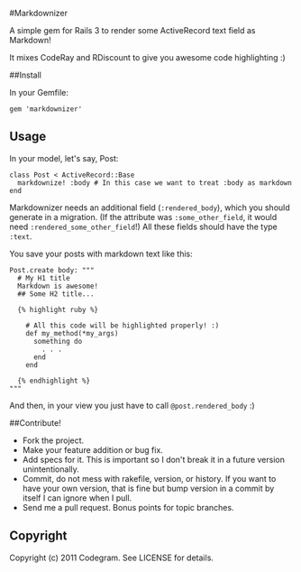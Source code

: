 #Markdownizer

A simple gem for Rails 3 to render some ActiveRecord text field as Markdown!

It mixes CodeRay and RDiscount to give you awesome code highlighting :)

##Install

In your Gemfile:

    gem 'markdownizer'

## Usage

In your model, let's say, Post:

    class Post < ActiveRecord::Base
      markdownize! :body # In this case we want to treat :body as markdown
    end

Markdownizer needs an additional field (`:rendered_body`), which you should
generate in a migration. (If the attribute was `:some_other_field`, it would need
`:rendered_some_other_field`!) All these fields should have the type `:text`.

You save your posts with markdown text like this:

    Post.create body: """
      # My H1 title
      Markdown is awesome!
      ## Some H2 title...

      {% highlight ruby %}

        # All this code will be highlighted properly! :)
        def my_method(*my_args)
          something do
            . . .
          end
        end

      {% endhighlight %}
    """

And then, in your view you just have to call `@post.rendered_body` :)

##Contribute!

* Fork the project.
* Make your feature addition or bug fix.
* Add specs for it. This is important so I don't break it in a future
  version unintentionally.
* Commit, do not mess with rakefile, version, or history.
  If you want to have your own version, that is fine but bump version
  in a commit by itself I can ignore when I pull.
* Send me a pull request. Bonus points for topic branches.

## Copyright

Copyright (c) 2011 Codegram. See LICENSE for details.
